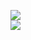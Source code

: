 [![](https://img.shields.io/badge/Made%20With-Github%20Spray-lightgrey.svg?style=for-the-badge&logo=github)](https://github.com/Annihil/github-spray#26827)  
[![](https://i.imgur.com/2DrTn0Z.gif)](https://github.com/Annihil/github-spray)